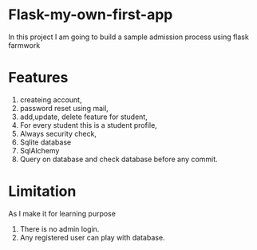 # Flask-my-own-first-app
In this project I am going to build a sample admission process using flask farmwork
# Features
1. createing account,
2. password reset using mail,
3. add,update, delete feature for student,
4. For every student this is a student profile,
5. Always security check,
6. Sqlite database
7. SqlAlchemy
8. Query on database and check database before any commit.

# Limitation
As I make it for learning purpose 
1. There is no admin login.
2. Any registered user can play with database.
